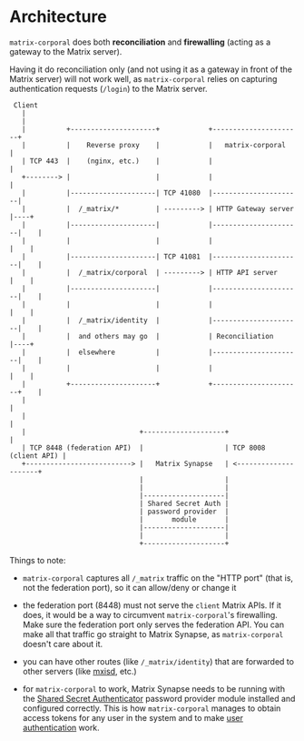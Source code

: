 # Architecture

`matrix-corporal` does both **reconciliation** and **firewalling** (acting as a gateway to the Matrix server).

Having it do reconciliation only (and not using it as a gateway in front of the Matrix server) will not work well, as `matrix-corporal` relies on capturing authentication requests (`/login`) to the Matrix server.

```
 Client
   |
   |
   |          +---------------------+            +----------------------+
   |          |    Reverse proxy    |            |   matrix-corporal    |
   | TCP 443  |    (nginx, etc.)    |            |                      |
   +--------> |                     |            |                      |
   |          |---------------------| TCP 41080  |----------------------|
   |          |  /_matrix/*         | ---------> | HTTP Gateway server  |----+
   |          |---------------------|            |----------------------|    |
   |          |                     |            |                      |    |
   |          |---------------------| TCP 41081  |----------------------|    |
   |          |  /_matrix/corporal  | ---------> | HTTP API server      |    |
   |          |---------------------|            |----------------------|    |
   |          |                     |            |                      |    |
   |          |  /_matrix/identity  |            |----------------------|    |
   |          |  and others may go  |            | Reconciliation       |----+
   |          |  elsewhere          |            |----------------------|    |
   |          |                     |            |                      |    |
   |          +---------------------+            +----------------------+    |
   |                                                                         |
   |                                                                         |
   |                            +--------------------+                       |
   | TCP 8448 (federation API)  |                    | TCP 8008 (client API) |
   +--------------------------> |   Matrix Synapse   | <---------------------+
                                |                    |
                                |                    |
                                |--------------------|
                                | Shared Secret Auth |
                                | password provider  |
                                |       module       |
                                |--------------------|
                                |                    |
                                +--------------------+
```

Things to note:

- `matrix-corporal` captures all `/_matrix` traffic on the "HTTP port" (that is, not the federation port), so it can allow/deny or change it

- the federation port (8448) must not serve the `client` Matrix APIs. If it does, it would be a way to circumvent `matrix-corporal`'s firewalling. Make sure the federation port only serves the federation API. You can make all that traffic go straight to Matrix Synapse, as `matrix-corporal` doesn't care about it.

- you can have other routes (like `/_matrix/identity`) that are forwarded to other servers (like [mxisd](https://github.com/kamax-io/mxisd), etc.)

- for `matrix-corporal` to work, Matrix Synapse needs to be running with the [Shared Secret Authenticator](https://github.com/devture/matrix-synapse-shared-secret-auth) password provider module installed and configured correctly. This is how `matrix-corporal` manages to obtain access tokens for any user in the system and to make [user authentication](user-authentication.md) work.
